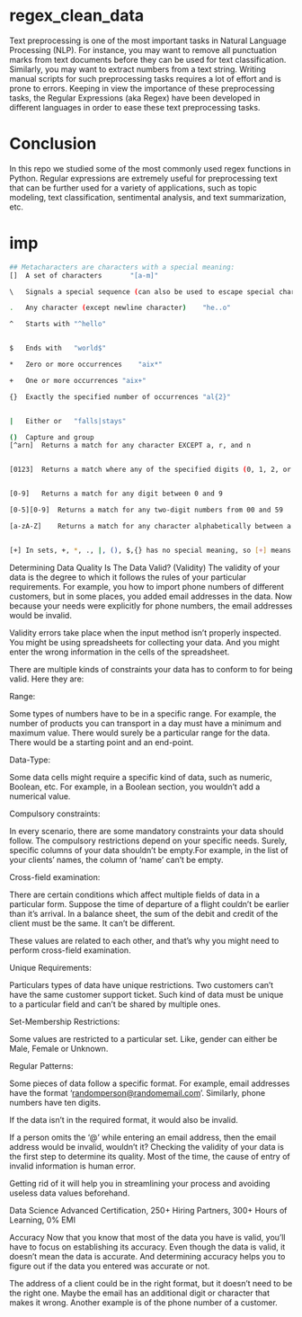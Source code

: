 # regex_clean_data
Text preprocessing is one of the most important tasks in Natural Language Processing (NLP). For instance, you may want to remove all punctuation marks from text documents before they can be used for text classification. Similarly, you may want to extract numbers from a text string. Writing manual scripts for such preprocessing tasks requires a lot of effort and is prone to errors. Keeping in view the importance of these preprocessing tasks, the Regular Expressions (aka Regex) have been developed in different languages in order to ease these text preprocessing tasks.

# Conclusion
In this repo we studied some of the most commonly used regex functions in Python. Regular expressions are extremely useful for preprocessing text that can be further used for a variety of applications, such as topic modeling, text classification, sentimental analysis, and text summarization, etc.

# imp
```bash
## Metacharacters are characters with a special meaning:
[]  A set of characters       "[a-m]"

\   Signals a special sequence (can also be used to escape special characters)  "\d"

.   Any character (except newline character)    "he..o"

^   Starts with "^hello"


$   Ends with   "world$"

*   Zero or more occurrences    "aix*"

+   One or more occurrences "aix+"

{}  Exactly the specified number of occurrences "al{2}"


|   Either or   "falls|stays"

()  Capture and group
[^arn]  Returns a match for any character EXCEPT a, r, and n


[0123]  Returns a match where any of the specified digits (0, 1, 2, or 3) are present


[0-9]   Returns a match for any digit between 0 and 9

[0-5][0-9]  Returns a match for any two-digit numbers from 00 and 59

[a-zA-Z]    Returns a match for any character alphabetically between a and z, lower case OR upper case


[+] In sets, +, *, ., |, (), $,{} has no special meaning, so [+] means: return a match for any + character in the string
```

Determining Data Quality
Is The Data Valid? (Validity)
The validity of your data is the degree to which it follows the rules of your particular requirements. For example, you how to import phone numbers of different customers, but in some places, you added email addresses in the data. Now because your needs were explicitly for phone numbers, the email addresses would be invalid. 

Validity errors take place when the input method isn’t properly inspected. You might be using spreadsheets for collecting your data. And you might enter the wrong information in the cells of the spreadsheet. 

There are multiple kinds of constraints your data has to conform to for being valid. Here they are:

Range: 

Some types of numbers have to be in a specific range. For example, the number of products you can transport in a day must have a minimum and maximum value. There would surely be a particular range for the data. There would be a starting point and an end-point. 

Data-Type: 

Some data cells might require a specific kind of data, such as numeric, Boolean, etc. For example, in a Boolean section, you wouldn’t add a numerical value.

Compulsory constraints:

In every scenario, there are some mandatory constraints your data should follow. The compulsory restrictions depend on your specific needs. Surely, specific columns of your data shouldn’t be empty.For example, in the list of your clients’ names, the column of ‘name’ can’t be empty. 

Cross-field examination:

There are certain conditions which affect multiple fields of data in a particular form. Suppose the time of departure of a flight couldn’t be earlier than it’s arrival. In a balance sheet, the sum of the debit and credit of the client must be the same. It can’t be different. 

These values are related to each other, and that’s why you might need to perform cross-field examination. 

Unique Requirements:

Particulars types of data have unique restrictions. Two customers can’t have the same customer support ticket. Such kind of data must be unique to a particular field and can’t be shared by multiple ones. 

Set-Membership Restrictions:

Some values are restricted to a particular set. Like, gender can either be Male, Female or Unknown. 

Regular Patterns:

Some pieces of data follow a specific format. For example, email addresses have the format ‘randomperson@randomemail.com’. Similarly, phone numbers have ten digits.

If the data isn’t in the required format, it would also be invalid. 

If a person omits the ‘@’ while entering an email address, then the email address would be invalid, wouldn’t it? Checking the validity of your data is the first step to determine its quality. Most of the time, the cause of entry of invalid information is human error.

Getting rid of it will help you in streamlining your process and avoiding useless data values beforehand. 

Data Science Advanced Certification, 250+ Hiring Partners, 300+ Hours of Learning, 0% EMI

Accuracy
Now that you know that most of the data you have is valid, you’ll have to focus on establishing its accuracy. Even though the data is valid, it doesn’t mean the data is accurate. And determining accuracy helps you to figure out if the data you entered was accurate or not. 

The address of a client could be in the right format, but it doesn’t need to be the right one. Maybe the email has an additional digit or character that makes it wrong. Another example is of the phone number of a customer. 
